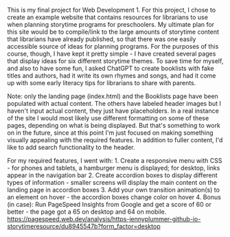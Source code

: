 This is my final project for Web Development 1. For this project, I chose to create an example website that contains resources for librarians to use when planning storytime programs for preschoolers. My ultimate plan for this site would be to compile/link to the large amounts of storytime content that librarians have already published, so that there was one easily accessible source of ideas for planning programs. For the purposes of this course, though, I have kept it pretty simple - I have created several pages that display ideas for six different storytime themes. To save time for myself, and also to have some fun, I asked ChatGPT to create booklists with fake titles and authors, had it write its own rhymes and songs, and had it come up with some early literacy tips for librarians to share with parents. 

Note: only the landing page (index.html) and the Booklists page have been populated with actual content. The others have labeled header images but I haven't input actual content, they just have placeholders. In a real instance of the site I would most likely use different formatting on some of these pages, depending on what is being displayed. But that's something to work on in the future, since at this point I'm just focused on making something visually appealing with the required features. In addition to fuller content, I'd like to add search functionality to the header.

For my required features, I went with:
    1. Create a responsive menu with CSS - for phones and tablets, a hamburger menu is displayed; for desktop, links appear in the navigation bar
    2. Create accordion boxes to display different types of information - smaller screens will display the main content on the landing page in accordion boxes
    3. Add your own transition animation(s) to an element on hover - the accordion boxes change color on hover
    4. Bonus (in case): Run PageSpeed Insights from Google and get a score of 60 or better - the page got a 65 on desktop and 64 on mobile. https://pagespeed.web.dev/analysis/https-jennyplummer-github-io-storytimeresource/du8945547b?form_factor=desktop
